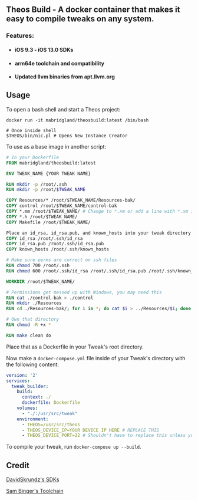 ## Theos Build - A docker container that makes it easy to compile tweaks on any system.

### Features:

- #### iOS 9.3 - iOS 13.0 SDKs
- #### arm64e toolchain and compatibility
- #### Updated llvm binaries from apt.llvm.org

## Usage

To open a bash shell and start a Theos project:

```
docker run -it mabridgland/theosbuild:latest /bin/bash

# Once inside shell
$THEOS/bin/nic.pl # Opens New Instance Creator
```

To use as a base image in another script:

```dockerfile
# In your Dockerfile
FROM mabridgland/theosbuild:latest

ENV TWEAK_NAME {YOUR TWEAK NAME}

RUN mkdir -p /root/.ssh
RUN mkdir -p /root/$TWEAK_NAME

COPY Resources/* /root/$TWEAK_NAME/Resources-bak/
COPY control /root/$TWEAK_NAME/control-bak
COPY *.mm /root/$TWEAK_NAME/ # Change to *.xm or add a line with *.xm if using logos
COPY *.h /root/$TWEAK_NAME/
COPY Makefile /root/$TWEAK_NAME/

Place an id_rsa, id_rsa.pub, and known_hosts into your tweak directory that is pre-authed with your device.
COPY id_rsa /root/.ssh/id_rsa
COPY id_rsa.pub /root/.ssh/id_rsa.pub
COPY known_hosts /root/.ssh/known_hosts

# Make sure perms are correct on ssh files
RUN chmod 700 /root/.ssh
RUN chmod 600 /root/.ssh/id_rsa /root/.ssh/id_rsa.pub /root/.ssh/known_hosts

WORKDIR /root/$TWEAK_NAME/

# Permissions get messed up with Windows, you may need this
RUN cat ./control-bak > ./control
RUN mkdir ./Resources
RUN cd ./Resources-bak/; for i in *; do cat $i > ../Resources/$i; done

# Own that directory
RUN chmod -R +x *

RUN make clean do
```

Place that as a Dockerfile in your Tweak's root directory.

Now make a `docker-compose.yml` file inside of your Tweak's directory with the following content:

```yaml
version: '2'
services:
  tweak_builder:
    build:
      context: ./
      dockerfile: Dockerfile
    volumes:
      - "./:/usr/src/tweak"
    environment:
      - THEOS=/usr/src/theos
      - THEOS_DEVICE_IP=YOUR DEVICE IP HERE # REPLACE THIS
      - THEOS_DEVICE_PORT=22 # Shouldn't have to replace this unless you set it to something else
```

To compile your tweak, run `docker-compose up --build`.

## Credit

[DavidSkrundz's SDKs](https://github.com/DavidSkrundz/sdks)

[Sam Binger's Toolchain](https://github.com/sbingner/llvm-project)
